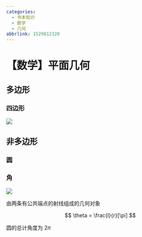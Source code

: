 ```yaml
---
categories:
  - 书本知识
  - 数学
  - 几何
abbrlink: 1529812320
---
```

# 【数学】平面几何

## 多边形

### 四边形

![](https://www.shuxuele.com/geometry/images/quadrilateral-class.svg)

## 非多边形

### 圆

### 角

![](../../../../assets/images/角.drawio.svg)

由两条有公共端点的射线组成的几何对象

$$
\theta = \frac{l}{r}[\pi]
$$

圆的总计角度为 $2\pi$
